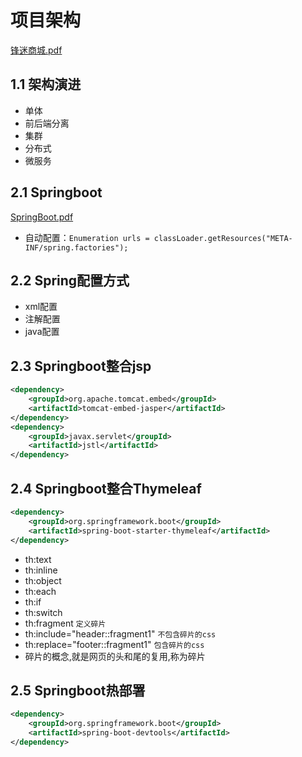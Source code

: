# 项目架构

[锋迷商城.pdf](..\document\锋迷商城.pdf) 

## 1.1 架构演进

- 单体
- 前后端分离
- 集群
- 分布式
- 微服务

## 2.1 Springboot

 [SpringBoot.pdf](..\document\SpringBoot.pdf) 

- 自动配置：`Enumeration urls = classLoader.getResources("META-INF/spring.factories");`

## 2.2 Spring配置方式

- xml配置
- 注解配置
- java配置

## 2.3 Springboot整合jsp

```xml
<dependency>
    <groupId>org.apache.tomcat.embed</groupId>
    <artifactId>tomcat-embed-jasper</artifactId>
</dependency>
<dependency>
    <groupId>javax.servlet</groupId>
    <artifactId>jstl</artifactId>
</dependency>
```

## 2.4 Springboot整合Thymeleaf

```xml
<dependency>
	<groupId>org.springframework.boot</groupId>
	<artifactId>spring-boot-starter-thymeleaf</artifactId>
</dependency>
```

- th:text
- th:inline
- th:object
- th:each
- th:if
- th:switch
- th:fragment `定义碎片`
- th:include="header::fragment1" `不包含碎片的css`
- th:replace="footer::fragment1" `包含碎片的css`
- 碎片的概念,就是网页的头和尾的复用,称为碎片

## 2.5 Springboot热部署

```xml
<dependency>
    <groupId>org.springframework.boot</groupId>
    <artifactId>spring-boot-devtools</artifactId>
</dependency>
```



